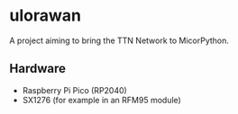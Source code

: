 # ulorawan
A project aiming to bring the TTN Network to MicorPython.

## Hardware
- Raspberry Pi Pico (RP2040)
- SX1276 (for example in an RFM95 module)


